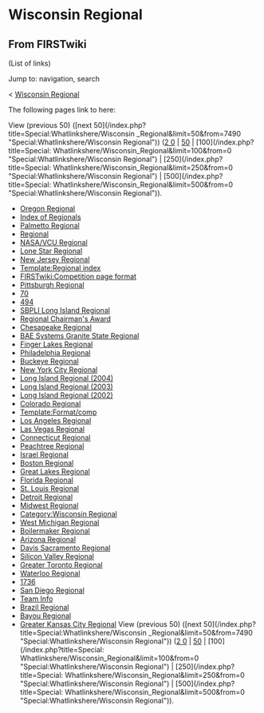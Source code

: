 # Wisconsin Regional

## From FIRSTwiki

(List of links)

Jump to: navigation, search

< [Wisconsin Regional](/index.php?title=Wisconsin_Regional&redirect=no "Wisconsin Regional")

The following pages link to here:

View (previous 50) ([next 50](/index.php?title=Special:Whatlinkshere/Wisconsin
_Regional&limit=50&from=7490 "Special:Whatlinkshere/Wisconsin Regional")) ([2 0](/index.php?title=Special:Whatlinkshere/Wisconsin_Regional&limit=20&from=0 "Special:Whatlinkshere/Wisconsin Regional") | [50](/index.php?title=Special:Whatlinkshere/Wisconsin_Regional&limit=50&from=0 "Special:Whatlinkshere/Wisconsin Regional") | [100](/index.php?title=Special:
Whatlinkshere/Wisconsin_Regional&limit=100&from=0 "Special:Whatlinkshere/Wisconsin Regional") | [250](/index.php?title=Special:
Whatlinkshere/Wisconsin_Regional&limit=250&from=0 "Special:Whatlinkshere/Wisconsin Regional") | [500](/index.php?title=Special:
Whatlinkshere/Wisconsin_Regional&limit=500&from=0 "Special:Whatlinkshere/Wisconsin Regional")).

- [Oregon Regional](Oregon_Regional "Oregon Regional")
- [Index of Regionals](Index_of_Regionals "Index of Regionals")
- [Palmetto Regional](Palmetto_Regional "Palmetto Regional")
- [Regional](Regional "Regional")
- [NASA/VCU Regional](NASA/VCU_Regional "NASA/VCU Regional")
- [Lone Star Regional](Lone_Star_Regional "Lone Star Regional")
- [New Jersey Regional](New_Jersey_Regional "New Jersey Regional")
- [Template:Regional index](Template:Regional_index "Template:Regional index")
- [FIRSTwiki:Competition page format](FIRSTwiki:Competition_page_format "FIRSTwiki:Competition page format")
- [Pittsburgh Regional](Pittsburgh_Regional "Pittsburgh Regional")
- [70](70 "70")
- [494](494 "494")
- [SBPLI Long Island Regional](SBPLI_Long_Island_Regional "SBPLI Long Island Regional")
- [Regional Chairman's Award](Regional_Chairman%27s_Award "Regional Chairman's Award")
- [Chesapeake Regional](Chesapeake_Regional "Chesapeake Regional")
- [BAE Systems Granite State Regional](BAE_Systems_Granite_State_Regional "BAE Systems Granite State Regional")
- [Finger Lakes Regional](Finger_Lakes_Regional "Finger Lakes Regional")
- [Philadelphia Regional](Philadelphia_Regional "Philadelphia Regional")
- [Buckeye Regional](Buckeye_Regional "Buckeye Regional")
- [New York City Regional](New_York_City_Regional "New York City Regional")
- [Long Island Regional (2004)](Long_Island_Regional_%282004%29 "Long Island Regional \(2004\)")
- [Long Island Regional (2003)](Long_Island_Regional_%282003%29 "Long Island Regional \(2003\)")
- [Long Island Regional (2002)](Long_Island_Regional_%282002%29 "Long Island Regional \(2002\)")
- [Colorado Regional](Colorado_Regional "Colorado Regional")
- [Template:Format/comp](Template:Format/comp "Template:Format/comp")
- [Los Angeles Regional](Los_Angeles_Regional "Los Angeles Regional")
- [Las Vegas Regional](Las_Vegas_Regional "Las Vegas Regional")
- [Connecticut Regional](Connecticut_Regional "Connecticut Regional")
- [Peachtree Regional](Peachtree_Regional "Peachtree Regional")
- [Israel Regional](Israel_Regional "Israel Regional")
- [Boston Regional](Boston_Regional "Boston Regional")
- [Great Lakes Regional](Great_Lakes_Regional "Great Lakes Regional")
- [Florida Regional](Florida_Regional "Florida Regional")
- [St. Louis Regional](St._Louis_Regional "St. Louis Regional")
- [Detroit Regional](Detroit_Regional "Detroit Regional")
- [Midwest Regional](Midwest_Regional "Midwest Regional")
- [Category:Wisconsin Regional](Category:Wisconsin_Regional "Category:Wisconsin Regional")
- [West Michigan Regional](West_Michigan_Regional "West Michigan Regional")
- [Boilermaker Regional](Boilermaker_Regional "Boilermaker Regional")
- [Arizona Regional](Arizona_Regional "Arizona Regional")
- [Davis Sacramento Regional](Davis_Sacramento_Regional "Davis Sacramento Regional")
- [Silicon Valley Regional](Silicon_Valley_Regional "Silicon Valley Regional")
- [Greater Toronto Regional](Greater_Toronto_Regional "Greater Toronto Regional")
- [Waterloo Regional](Waterloo_Regional "Waterloo Regional")
- [1736](1736 "1736")
- [San Diego Regional](San_Diego_Regional "San Diego Regional")
- [Team Info](Team_Info "Team Info")
- [Brazil Regional](Brazil_Regional "Brazil Regional")
- [Bayou Regional](Bayou_Regional "Bayou Regional")
- [Greater Kansas City Regional](Greater_Kansas_City_Regional "Greater Kansas City Regional") View (previous 50) ([next 50](/index.php?title=Special:Whatlinkshere/Wisconsin
  _Regional&limit=50&from=7490 "Special:Whatlinkshere/Wisconsin Regional")) ([2 0](/index.php?title=Special:Whatlinkshere/Wisconsin_Regional&limit=20&from=0 "Special:Whatlinkshere/Wisconsin Regional") | [50](/index.php?title=Special:Whatlinkshere/Wisconsin_Regional&limit=50&from=0 "Special:Whatlinkshere/Wisconsin Regional") | [100](/index.php?title=Special:
  Whatlinkshere/Wisconsin_Regional&limit=100&from=0 "Special:Whatlinkshere/Wisconsin Regional") | [250](/index.php?title=Special:
  Whatlinkshere/Wisconsin_Regional&limit=250&from=0 "Special:Whatlinkshere/Wisconsin Regional") | [500](/index.php?title=Special:
  Whatlinkshere/Wisconsin_Regional&limit=500&from=0 "Special:Whatlinkshere/Wisconsin Regional")).
